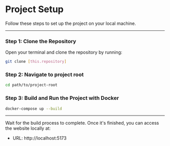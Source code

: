 # Project Setup

Follow these steps to set up the project on your local machine.

---

### Step 1: Clone the Repository
Open your terminal and clone the repository by running:
```bash
git clone [this.repository]
 ```

### Step 2: Navigate to project root
```bash
cd path/to/project-root
 ```

### Step 3: Build and Run the Project with Docker
```bash
docker-compose up --build
 ```

---

Wait for the build process to complete. Once it's finished, you can access the website locally at:
- URL: http://localhost:5173
